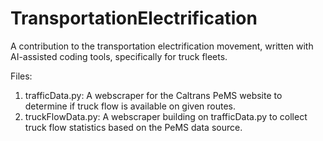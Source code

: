 # TransportationElectrification
A contribution to the transportation electrification movement, written with AI-assisted coding tools, specifically for truck fleets. 

Files:
1. trafficData.py: A webscraper for the Caltrans PeMS website to determine if truck flow is available on given routes.
2. truckFlowData.py: A webscraper building on trafficData.py to collect truck flow statistics based on the PeMS data source.

